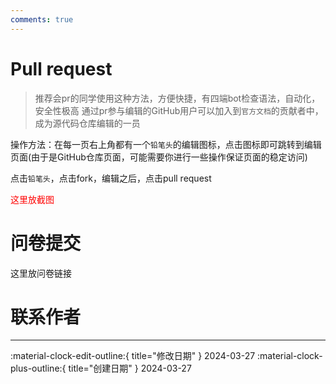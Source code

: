 ```yaml
---
comments: true
---
```

# Pull request

> 推荐会pr的同学使用这种方法，方便快捷，有四端bot检查语法，自动化，安全性极高
> 通过pr参与编辑的GitHub用户可以加入到`官方文档`的贡献者中，成为源代码仓库编辑的一员

操作方法：在每一页右上角都有一个`铅笔头`的编辑图标，点击图标即可跳转到编辑页面(由于是GitHub仓库页面，可能需要你进行一些操作保证页面的稳定访问)

点击`铅笔头`，点击fork，编辑之后，点击pull request

<font color="red">这里放截图</font>

# 问卷提交

这里放问卷链接

# 联系作者


---

:material-clock-edit-outline:{ title="修改日期" } 2024-03-27
:material-clock-plus-outline:{ title="创建日期" } 2024-03-27
